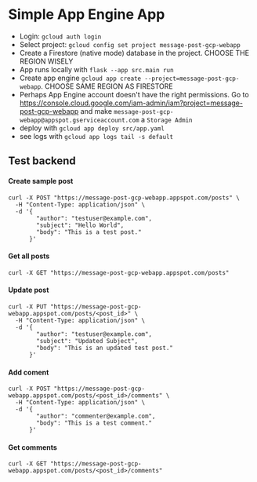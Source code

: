 # Simple App Engine App

- Login: `gcloud auth login`
- Select project: `gcloud config set project message-post-gcp-webapp`
- Create a Firestore (native mode) database in the project. CHOOSE THE REGION WISELY
- App runs locally with `flask --app src.main run`
- Create app engine `gcloud app create --project=message-post-gcp-webapp`. CHOOSE SAME REGION AS FIRESTORE
- Perhaps App Engine account doesn't have the right permissions. Go to https://console.cloud.google.com/iam-admin/iam?project=message-post-gcp-webapp and make `message-post-gcp-webapp@appspot.gserviceaccount.com` a `Storage Admin`
- deploy with `gcloud app deploy src/app.yaml`
- see logs with `gcloud app logs tail -s default`


## Test backend

#### Create sample post

```
curl -X POST "https://message-post-gcp-webapp.appspot.com/posts" \
  -H "Content-Type: application/json" \
  -d '{
        "author": "testuser@example.com",
        "subject": "Hello World",
        "body": "This is a test post."
      }'
```

#### Get all posts

```
curl -X GET "https://message-post-gcp-webapp.appspot.com/posts"
```

#### Update post

```
curl -X PUT "https://message-post-gcp-webapp.appspot.com/posts/<post_id>" \
  -H "Content-Type: application/json" \
  -d '{
        "author": "testuser@example.com",
        "subject": "Updated Subject",
        "body": "This is an updated test post."
      }'
```

#### Add coment

```
curl -X POST "https://message-post-gcp-webapp.appspot.com/posts/<post_id>/comments" \
  -H "Content-Type: application/json" \
  -d '{
        "author": "commenter@example.com",
        "body": "This is a test comment."
      }'
```

#### Get comments

```
curl -X GET "https://message-post-gcp-webapp.appspot.com/posts/<post_id>/comments"
```

